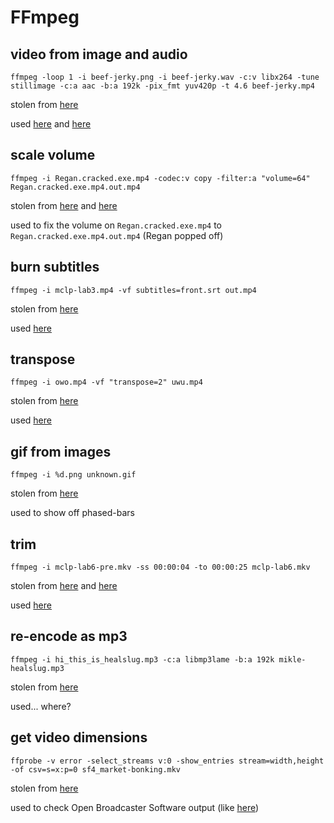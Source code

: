 # FFmpeg
## video from image and audio
```
ffmpeg -loop 1 -i beef-jerky.png -i beef-jerky.wav -c:v libx264 -tune stillimage -c:a aac -b:a 192k -pix_fmt yuv420p -t 4.6 beef-jerky.mp4
```
stolen from [here](https://superuser.com/a/1041818)

used
[here](https://youtu.be/H6tRUa6dtZ8)
and
[here](https://youtu.be/qU5nELi_D_A)

## scale volume
```
ffmpeg -i Regan.cracked.exe.mp4 -codec:v copy -filter:a "volume=64" Regan.cracked.exe.mp4.out.mp4
```
stolen from
[here](https://trac.ffmpeg.org/wiki/AudioVolume)
and
[here](https://superuser.com/a/1482140)

used to fix the volume on `Regan.cracked.exe.mp4` to `Regan.cracked.exe.mp4.out.mp4` (Regan popped off)

## burn subtitles
```
ffmpeg -i mclp-lab3.mp4 -vf subtitles=front.srt out.mp4
```
stolen from [here](https://trac.ffmpeg.org/wiki/HowToBurnSubtitlesIntoVideo)

used [here](https://youtu.be/Cnu2-CKAoQc)

## transpose
```
ffmpeg -i owo.mp4 -vf "transpose=2" uwu.mp4
```
stolen from [here](https://stackoverflow.com/a/9570992)

used [here](https://youtu.be/Fl8sh9ZEO1c)

## gif from images
```
ffmpeg -i %d.png unknown.gif
```
stolen from [here](https://unix.stackexchange.com/a/24103)

used to show off phased-bars

## trim
```
ffmpeg -i mclp-lab6-pre.mkv -ss 00:00:04 -to 00:00:25 mclp-lab6.mkv
```
stolen from
[here](https://www.arj.no/2018/05/18/trimvideo/)
and
[here](https://superuser.com/a/377407)

used [here](https://youtu.be/Ez2xXMEVg40)

## re-encode as mp3
```
ffmpeg -i hi_this_is_healslug.mp3 -c:a libmp3lame -b:a 192k mikle-healslug.mp3
```
stolen from [here](https://askubuntu.com/a/1200496)

used... where?

## get video dimensions
```
ffprobe -v error -select_streams v:0 -show_entries stream=width,height -of csv=s=x:p=0 sf4_market-bonking.mkv
```
stolen from [here](https://superuser.com/a/841379)

used to check Open Broadcaster Software output (like [here](https://youtu.be/0QOD1JOARog))
